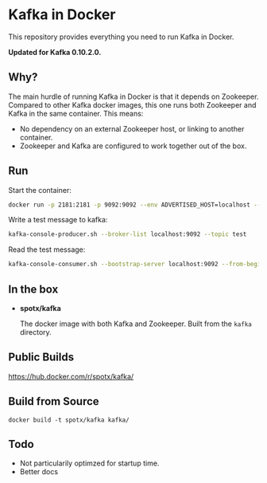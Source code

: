 Kafka in Docker
===

This repository provides everything you need to run Kafka in Docker.

**Updated for Kafka 0.10.2.0.**

Why?
---
The main hurdle of running Kafka in Docker is that it depends on Zookeeper.
Compared to other Kafka docker images, this one runs both Zookeeper and Kafka
in the same container. This means:

* No dependency on an external Zookeeper host, or linking to another container.
* Zookeeper and Kafka are configured to work together out of the box.

Run
---

Start the container:

```bash
docker run -p 2181:2181 -p 9092:9092 --env ADVERTISED_HOST=localhost --env ADVERTISED_PORT=9092 spotx/kafka:0.10.2.0
```

Write a test message to kafka:

```bash
kafka-console-producer.sh --broker-list localhost:9092 --topic test
```

Read the test message:

```bash
kafka-console-consumer.sh --bootstrap-server localhost:9092 --from-beginning --topic test
```

In the box
---
* **spotx/kafka**

  The docker image with both Kafka and Zookeeper. Built from the `kafka`
  directory.

Public Builds
---

https://hub.docker.com/r/spotx/kafka/

Build from Source
---

    docker build -t spotx/kafka kafka/

Todo
---

* Not particularily optimzed for startup time.
* Better docs

